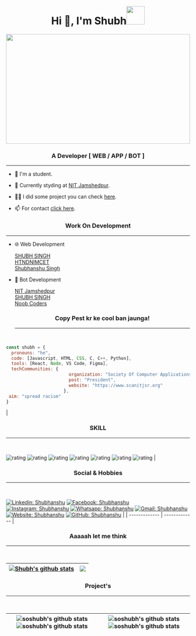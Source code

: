 <h1 align="center">Hi 👋, I'm Shubh<img src="https://media.giphy.com/media/mGcNjsfWAjY5AEZNw6/giphy.gif" width="50"></h1>

<!--  [![Shubhanshu Singh header](icon/bshhbs.jpg)](http://soshubh.xyz/) -->
<img src="https://media.giphy.com/media/MM0Jrc8BHKx3y/giphy.gif" width="100%" height="300"><br>
<h3 align="center">A Developer [ WEB / APP / BOT ]</h3><hr>

- 🔭 I'm a student.

- 🌱 Currently styding at <a href="http://www.nitjsr.ac.in/">NIT Jamshedpur</a>.

- 👨‍💻 I did some project you can check [here](http://soshubh.xyz/#work).

- 📫 For contact [click here](http://soshubh.xyz/#contact).


<!-- 
<code><img height="50" src="icon/css-coding.png"></code>
<code><img height="50" src="icon/html (1).png"></code>
<code><img height="45" src="icon/visual-basic.png"></code>
<code><img height="45" src="icon/figma.png"></code> -->

<h3 align="center">Work On Development</h3><hr>

- 🌐 Web Development 
   
   <a href="http://soshubh.xyz">SHUBH SINGH</a>
   <br><a href="https://how-to-not-do-nimct.glitch.me">HTNDNIMCET</a>
   <br><a href="https://shubhanshusingh.live/">Shubhanshu Singh</a>
- 🤖 Bot Development

  <a href="http://t.me/nitjamshedpurbot">NIT Jamshedpur</a>
  <br><a href="http://t.me/so_shubh_bot">SHUBH SINGH</a>
  <br><a href="https://discord.com/oauth2/authorize?client_id=920213432739967008&permissions=70282305&scope=bot">Noob Coders </a>
  <br>
  <h3 align="center">Copy Pest kr ke cool ban jaunga!</h3><hr><br>

```javascript
const shubh = {
  pronouns: "he",
  code: [Javascript, HTML, CSS, C, C++, Python],
  tools: [React, Node, VS Code, Figma],
  techCommunities: {
                        organization: "Society Of Computer Applications",
                        post: "President",
                        website: "https://www.scanitjsr.org"
                      },
 aim: "spread racism"
}
```
 | <h3 align="center">SKILL</h3><hr><br>
 
 ![rating](https://img.shields.io/badge/ProblemSolving-★★★★★☆-yellow)
 ![rating](https://img.shields.io/badge/CPP-★★★★★-yellow)
 ![rating](https://img.shields.io/badge/C-★★★★★-yellow)
 ![rating](https://img.shields.io/badge/HTML-★★★★★-brightgreen)
 ![rating](https://img.shields.io/badge/CSS-★★★★☆-brightgreen)
 ![rating](https://img.shields.io/badge/JS-★★★☆☆-brightgreen)
 ![rating](https://img.shields.io/badge/Python-★★★☆☆-red) | 
 
  <h3 align="center">Social & Hobbies</h3><hr><br>
  
 [![Linkedin: Shubhanshu](https://img.shields.io/badge/-Shubhanshu-blue?style=flat-square&logo=Linkedin&logoColor=white&link=https://www.linkedin.com/in/shubhanshu-singh-b552511b7/)](https://www.linkedin.com/in/shubhanshu-singh-b552511b7)
 [![Facebook: Shubhanshu](https://img.shields.io/badge/-Shubhanshu-sky?style=flat-square&logo=Facebook&logoColor=white&link=https://www.facebook.com/soshubhsingh/)](https://www.facebook.com/soshubhsingh)
 [![Instagram: Shubhanshu](https://img.shields.io/badge/-SoShubh-red?style=flat-square&logo=Instagram&logoColor=white&link=https://www.instagram.com/so_shubh/?utm_medium=copy_link/)](https://www.instagram.com/so_shubh/?utm_medium=copy_link)
 [![Whatsapp: Shubhanshu](https://img.shields.io/badge/-9140386605-green?style=flat-square&logo=Messenger&logoColor=white&link=https://api.whatsapp.com/send/?phone=919140386605&text=Hey%21+Shubh+I+got+your+number+from+website.&app_absent=0/)](https://api.whatsapp.com/send/?phone=919140386605&text=Hey%21+Shubh+I+got+your+number+from+website.&app_absent=0)
 [![Gmail: Shubhanshu](https://img.shields.io/badge/-workforshubhsingh-pink?style=flat-square&logo=Gmail&logoColor=white&link=https://mail.google.com/mail/u/0/?shubhanshu=workforshubhsingh@gmail.com)](https://mail.google.com/mail/u/0/?shubhanshu=workforshubhsingh@gmail.com)
 [![Website: Shubhanshu](https://img.shields.io/badge/-soshubh.xyz-olive?style=flat-square&logo=Website&logoColor=white&link=http://soshubh.xyz)](http://soshubh.xyz)
 [![GitHub: Shubhanshu](https://img.shields.io/github/followers/soshubh?label=follow&style=social)](https://github.com/soshubh) |
| ------------- | ------------- |
<!-- ![soshubh's github stats](https://github-readme-stats.vercel.app/api?username=soshubh&show_icons=true&hide=contribs,prs&cache_seconds=86400&theme=swift) -->
<h3 align="center">Aaaaah let me think</h3><hr><br>

| <a href="https://github.com/soshubh/github-readme-stats"><img align="center" src="https://github-readme-stats.vercel.app/api?username=soshubh&show_icons=true&include_all_commits=true&theme=buefy&hide_border=true" alt="Shubh's github stats" /></a> | <a href="https://github.com/soshubh/github-readme-stats"><img align="center" src="https://github-readme-stats.vercel.app/api/top-langs/?username=soshubh&layout=compact&theme=buefy&hide_border=true" /></a> |
| ------------- | ------------- |

<h3 align="center">Project's</h3><hr><br>

| ![soshubh's github stats](https://github-readme-stats.vercel.app/api/pin/?username=soshubh&repo=shubh&cache_seconds=86400&theme=swift) ![soshubh's github stats](https://github-readme-stats.vercel.app/api/pin/?username=soshubh&repo=Ist-sem-assignment&cache_seconds=86400&theme=swift) | ![soshubh's github stats](https://github-readme-stats.vercel.app/api/pin/?username=soshubh&repo=CodeForces&cache_seconds=86400&theme=swift) ![soshubh's github stats](https://github-readme-stats.vercel.app/api/pin/?username=soshubh&repo=telebot&cache_seconds=86400&theme=swift) |
| ------------- | ------------- |

